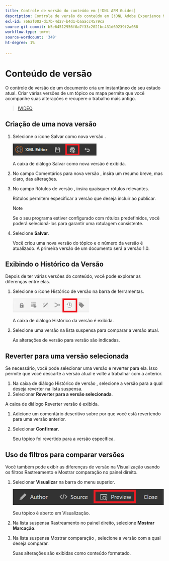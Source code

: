 ```yaml
---
title: Controle de versão do conteúdo em [!DNL AEM Guides]
description: Controle de versão do conteúdo em [!DNL Adobe Experience Manager Guides]
exl-id: 766af002-d17b-4d27-b4d1-baaacc4579ca
source-git-commit: b5e64512956f0a7f33c2021bc431d69239f2a088
workflow-type: tm+mt
source-wordcount: '349'
ht-degree: 1%

---
```


# Conteúdo de versão

O controle de versão de um documento cria um instantâneo de seu estado atual. Criar várias versões de um tópico ou mapa permite que você acompanhe suas alterações e recupere o trabalho mais antigo.

>[!VIDEO](https://video.tv.adobe.com/v/336724?quality=12&learn=on)

## Criação de uma nova versão

1. Selecione o ícone Salvar como nova versão .

   ![Ícone Salvar como nova versão](images/common/save-as-new-version.png)

   A caixa de diálogo Salvar como nova versão é exibida.

1. No campo Comentários para nova versão , insira um resumo breve, mas claro, das alterações.
1. No campo Rótulos de versão , insira quaisquer rótulos relevantes.

   Rótulos permitem especificar a versão que deseja incluir ao publicar.

   >[!NOTE]
   > 
   > Se o seu programa estiver configurado com rótulos predefinidos, você poderá selecioná-los para garantir uma rotulagem consistente.
1. Selecione **Salvar**.

   Você criou uma nova versão do tópico e o número da versão é atualizado. A primeira versão de um documento será a versão 1.0.

## Exibindo o Histórico da Versão

Depois de ter várias versões do conteúdo, você pode explorar as diferenças entre elas.

1. Selecione o ícone Histórico de versão na barra de ferramentas.

   ![Ícone Histórico da versão](images/lesson-7/version-history.png)

   A caixa de diálogo Histórico da versão é exibida.

1. Selecione uma versão na lista suspensa para comparar a versão atual.

   As alterações de versão para versão são indicadas.

## Reverter para uma versão selecionada

Se necessário, você pode selecionar uma versão e reverter para ela. Isso permite que você descarte a versão atual e volte a trabalhar com a anterior.

1. Na caixa de diálogo Histórico de versão , selecione a versão para a qual deseja reverter na lista suspensa.
1. Selecionar **Reverter para a versão selecionada**.

A caixa de diálogo Reverter versão é exibida.

1. Adicione um comentário descritivo sobre por que você está revertendo para uma versão anterior.
1. Selecionar **Confirmar**.

   Seu tópico foi revertido para a versão específica.

## Uso de filtros para comparar versões

Você também pode exibir as diferenças de versão na Visualização usando os filtros Rastreamento e Mostrar comparação no painel direito.

1. Selecionar **Visualizar** na barra do menu superior.

   ![Botão Visualizar](images/common/select-preview.png)

   Seu tópico é aberto em Visualização.

1. Na lista suspensa Rastreamento no painel direito, selecione **Mostrar Marcação**.
1. Na lista suspensa Mostrar comparação , selecione a versão com a qual deseja comparar.

   Suas alterações são exibidas como conteúdo formatado.
